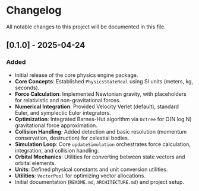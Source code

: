 # Changelog

All notable changes to this project will be documented in this file.

## [0.1.0] - 2025-04-24

### Added

- Initial release of the core physics engine package.
- **Core Concepts**: Established `PhysicsStateReal` using SI units (meters, kg, seconds).
- **Force Calculation**: Implemented Newtonian gravity, with placeholders for relativistic and non-gravitational forces.
- **Numerical Integration**: Provided Velocity Verlet (default), standard Euler, and symplectic Euler integrators.
- **Optimization**: Integrated Barnes-Hut algorithm via `Octree` for O(N log N) gravitational force approximation.
- **Collision Handling**: Added detection and basic resolution (momentum conservation, destruction) for celestial bodies.
- **Simulation Loop**: Core `updateSimulation` orchestrates force calculation, integration, and collision handling.
- **Orbital Mechanics**: Utilities for converting between state vectors and orbital elements.
- **Units**: Defined physical constants and unit conversion utilities.
- **Utilities**: `VectorPool` for optimizing vector allocations.
- Initial documentation (`README.md`, `ARCHITECTURE.md`) and project setup.
